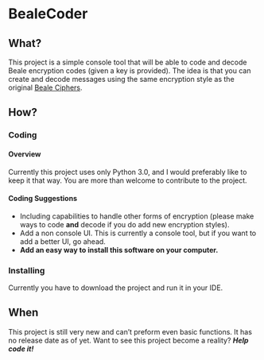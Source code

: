 # BealeCoder
## What?
This project is a simple console tool that will be able to code and decode Beale encryption codes (given a key is provided). The idea is that you can create and decode messages using the same encryption style as the original [Beale Ciphers](https://en.wikipedia.org/wiki/Beale_ciphers).
## How?
### Coding
#### Overview
Currently this project uses only Python 3.0, and I would preferably like to keep it that way. You are more than welcome to contribute to the project.
#### Coding Suggestions
- Including capabilities to handle other forms of encryption (please make ways to code **and** decode if you do add new encryption styles). 
- Add a non console UI. This is currently a console tool, but if you want to add a better UI, go ahead. 
- **Add an easy way to install this software on your computer.**
### Installing
Currently you have to download the project and run it in your IDE.
## When
This project is still very new and can’t preform even basic functions. It has no release date as of yet. Want to see this project become a reality? ***Help code it!***
